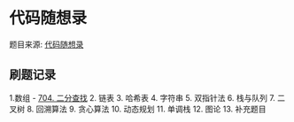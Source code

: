 # 代码随想录

题目来源: [代码随想录](https://www.programmercarl.com)

## 刷题记录

1.数组
    - [704. 二分查找](leetcode\Java\704.二分查找.java)
2. 链表
3. 哈希表
4. 字符串
5. 双指针法
6. 栈与队列
7. 二叉树
8. 回溯算法
9. 贪心算法
10. 动态规划
11. 单调栈
12. 图论
13. 补充题目
